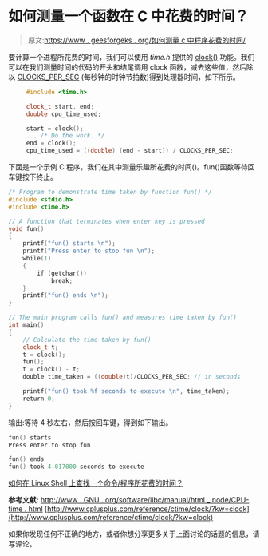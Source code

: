 # 如何测量一个函数在 C 中花费的时间？

> 原文:[https://www . geesforgeks . org/如何测量 c 中程序花费的时间/](https://www.geeksforgeeks.org/how-to-measure-time-taken-by-a-program-in-c/)

要计算一个进程所花费的时间，我们可以使用 *time.h* 提供的 [clock()](http://www.gnu.org/software/libc/manual/html_node/CPU-Time.html) 功能。我们可以在我们测量时间的代码的开头和结尾调用 clock 函数，减去这些值，然后除以 [CLOCKS_PER_SEC](http://www.cplusplus.com/reference/ctime/CLOCKS_PER_SEC/) (每秒钟的时钟节拍数)得到处理器时间，如下所示。

```cpp
     #include <time.h>

     clock_t start, end;
     double cpu_time_used;

     start = clock();
     ... /* Do the work. */
     end = clock();
     cpu_time_used = ((double) (end - start)) / CLOCKS_PER_SEC;

```

下面是一个示例 C 程序，我们在其中测量乐趣所花费的时间()。fun()函数等待回车键按下终止。

```cpp
/* Program to demonstrate time taken by function fun() */
#include <stdio.h>
#include <time.h>

// A function that terminates when enter key is pressed
void fun()
{
    printf("fun() starts \n");
    printf("Press enter to stop fun \n");
    while(1)
    {
        if (getchar())
            break;
    }
    printf("fun() ends \n");
}

// The main program calls fun() and measures time taken by fun()
int main()
{
    // Calculate the time taken by fun()
    clock_t t;
    t = clock();
    fun();
    t = clock() - t;
    double time_taken = ((double)t)/CLOCKS_PER_SEC; // in seconds

    printf("fun() took %f seconds to execute \n", time_taken);
    return 0;
}
```

输出:等待 4 秒左右，然后按回车键，得到如下输出。

```cpp
fun() starts
Press enter to stop fun

fun() ends
fun() took 4.017000 seconds to execute

```

[如何在 Linux Shell 上查找一个命令/程序所花费的时间？](https://www.geeksforgeeks.org/how-to-find-time-taken-by-a-program-on-linux-shell/)

**参考文献:**
[http://www . GNU . org/software/libc/manual/html _ node/CPU-time . html](http://www.gnu.org/software/libc/manual/html_node/CPU-Time.html)
[http://www.cplusplus.com/reference/ctime/clock/?kw=clock](http://www.cplusplus.com/reference/ctime/clock/?kw=clock)

如果你发现任何不正确的地方，或者你想分享更多关于上面讨论的话题的信息，请写评论。